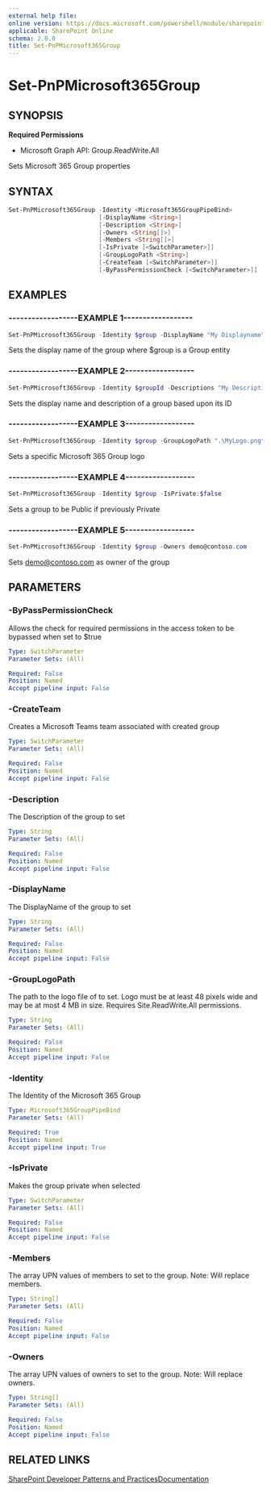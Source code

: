 ```yaml
---
external help file:
online version: https://docs.microsoft.com/powershell/module/sharepoint-pnp/set-pnpmicrosoft365group
applicable: SharePoint Online
schema: 2.0.0
title: Set-PnPMicrosoft365Group
---
```


# Set-PnPMicrosoft365Group

## SYNOPSIS

**Required Permissions**

  * Microsoft Graph API: Group.ReadWrite.All

Sets Microsoft 365 Group properties

## SYNTAX 

```powershell
Set-PnPMicrosoft365Group -Identity <Microsoft365GroupPipeBind>
                         [-DisplayName <String>]
                         [-Description <String>]
                         [-Owners <String[]>]
                         [-Members <String[]>]
                         [-IsPrivate [<SwitchParameter>]]
                         [-GroupLogoPath <String>]
                         [-CreateTeam [<SwitchParameter>]]
                         [-ByPassPermissionCheck [<SwitchParameter>]]
```

## EXAMPLES

### ------------------EXAMPLE 1------------------
```powershell
Set-PnPMicrosoft365Group -Identity $group -DisplayName "My Displayname"
```

Sets the display name of the group where $group is a Group entity

### ------------------EXAMPLE 2------------------
```powershell
Set-PnPMicrosoft365Group -Identity $groupId -Descriptions "My Description" -DisplayName "My DisplayName"
```

Sets the display name and description of a group based upon its ID

### ------------------EXAMPLE 3------------------
```powershell
Set-PnPMicrosoft365Group -Identity $group -GroupLogoPath ".\MyLogo.png"
```

Sets a specific Microsoft 365 Group logo

### ------------------EXAMPLE 4------------------
```powershell
Set-PnPMicrosoft365Group -Identity $group -IsPrivate:$false
```

Sets a group to be Public if previously Private

### ------------------EXAMPLE 5------------------
```powershell
Set-PnPMicrosoft365Group -Identity $group -Owners demo@contoso.com
```

Sets demo@contoso.com as owner of the group

## PARAMETERS

### -ByPassPermissionCheck
Allows the check for required permissions in the access token to be bypassed when set to $true

```yaml
Type: SwitchParameter
Parameter Sets: (All)

Required: False
Position: Named
Accept pipeline input: False
```

### -CreateTeam
Creates a Microsoft Teams team associated with created group

```yaml
Type: SwitchParameter
Parameter Sets: (All)

Required: False
Position: Named
Accept pipeline input: False
```

### -Description
The Description of the group to set

```yaml
Type: String
Parameter Sets: (All)

Required: False
Position: Named
Accept pipeline input: False
```

### -DisplayName
The DisplayName of the group to set

```yaml
Type: String
Parameter Sets: (All)

Required: False
Position: Named
Accept pipeline input: False
```

### -GroupLogoPath
The path to the logo file of to set. Logo must be at least 48 pixels wide and may be at most 4 MB in size. Requires Site.ReadWrite.All permissions.

```yaml
Type: String
Parameter Sets: (All)

Required: False
Position: Named
Accept pipeline input: False
```

### -Identity
The Identity of the Microsoft 365 Group

```yaml
Type: Microsoft365GroupPipeBind
Parameter Sets: (All)

Required: True
Position: Named
Accept pipeline input: True
```

### -IsPrivate
Makes the group private when selected

```yaml
Type: SwitchParameter
Parameter Sets: (All)

Required: False
Position: Named
Accept pipeline input: False
```

### -Members
The array UPN values of members to set to the group. Note: Will replace members.

```yaml
Type: String[]
Parameter Sets: (All)

Required: False
Position: Named
Accept pipeline input: False
```

### -Owners
The array UPN values of owners to set to the group. Note: Will replace owners.

```yaml
Type: String[]
Parameter Sets: (All)

Required: False
Position: Named
Accept pipeline input: False
```

## RELATED LINKS

[SharePoint Developer Patterns and Practices](https://aka.ms/sppnp)[Documentation](https://docs.microsoft.com/graph/api/group-update)